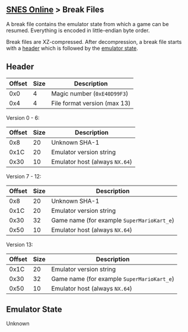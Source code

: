 [SNES Online](/formats.md#snes-nso) > Break Files
---

A break file contains the emulator state from which a game can be resumed. Everything is encoded in little-endian byte order.

Break files are XZ-compressed. After decompression, a break file starts with a [header](#header) which is followed by the [emulator state](#emulator-state).

## Header

| Offset | Size | Description |
| --- | --- | --- |
| 0x0 | 4 | Magic number (`0xE40D99F3`) |
| 0x4 | 4 | File format version (max 13) |

Version 0 - 6:

| Offset | Size | Description |
| --- | --- | --- |
| 0x8 | 20 | Unknown SHA-1 |
| 0x1C | 20 | Emulator version string |
| 0x30 | 10 | Emulator host (always `NX.64`) |

Version 7 - 12:

| Offset | Size | Description |
| --- | --- | --- |
| 0x8 | 20 | Unknown SHA-1 |
| 0x1C | 20 | Emulator version string |
| 0x30 | 32 | Game name (for example `SuperMarioKart_e`) |
| 0x50 | 10 | Emulator host (always `NX.64`) |

Version 13:

| Offset | Size | Description |
| --- | --- | --- |
| 0x1C | 20 | Emulator version string |
| 0x30 | 32 | Game name (for example `SuperMarioKart_e`) |
| 0x50 | 10 | Emulator host (always `NX.64`) |

## Emulator State
Unknown